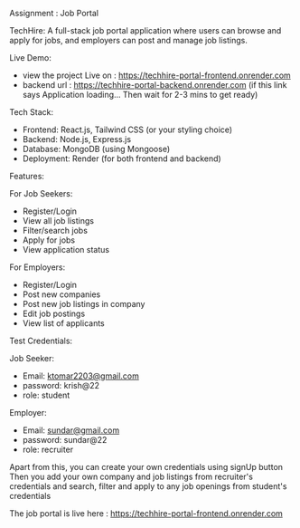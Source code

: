 Assignment : Job Portal

TechHire: A full-stack job portal application where users can browse and apply for jobs, and employers can post and manage job listings.


Live Demo:

- view the project Live on : https://techhire-portal-frontend.onrender.com
- backend url : https://techhire-portal-backend.onrender.com                    (if this link says Application loading... Then wait for 2-3 mins to get ready)


Tech Stack:

- Frontend: React.js, Tailwind CSS (or your styling choice)
- Backend: Node.js, Express.js
- Database: MongoDB (using Mongoose)
- Deployment: Render (for both frontend and backend)


Features:

For Job Seekers:
- Register/Login
- View all job listings
- Filter/search jobs
- Apply for jobs
- View application status 

For Employers:
- Register/Login
- Post new companies
- Post new job listings in company 
- Edit job postings
- View list of applicants


Test Credentials:

Job Seeker:
- Email: ktomar2203@gmail.com
- password: krish@22
- role: student

Employer:
- Email: sundar@gmail.com
- password: sundar@22
- role: recruiter


Apart from this, you can create your own credentials using signUp button
Then you add your own company and job listings from recruiter's credentials 
and search, filter and apply to any job openings from student's credentials


The job portal is live here : https://techhire-portal-frontend.onrender.com


